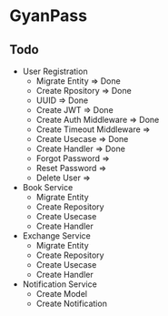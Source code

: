 # GyanPass

## Todo
* User Registration
    * Migrate Entity => Done
    * Create Rpository => Done
    * UUID => Done
    * Create JWT => Done
    * Create Auth Middleware => Done
    * Create Timeout Middleware => 
    * Create Usecase => Done
    * Create Handler => Done
    * Forgot Password =>
    * Reset Password =>
    * Delete User =>
* Book Service
    * Migrate Entity
    * Create Repository
    * Create Usecase
    * Create Handler
* Exchange Service
    * Migrate Entity
    * Create Repository
    * Create Usecase
    * Create Handler
* Notification Service
    * Create Model
    * Create Notification